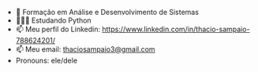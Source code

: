 
- 🔭 Formação em Análise e Desenvolvimento de Sistemas
- 🧑🏽‍💻 Estudando Python
- 📫 Meu perfil do Linkedin: https://www.linkedin.com/in/thacio-sampaio-788624201/
- 📫 Meu email: thaciosampaio3@gmail.com
- Pronouns: ele/dele
